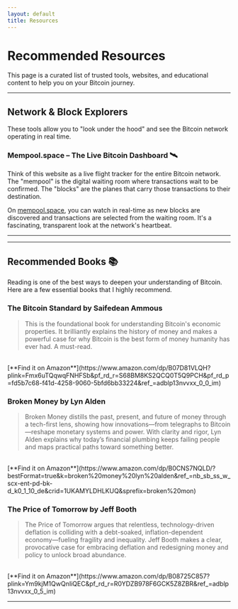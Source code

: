 ```yaml
---
layout: default
title: Resources
---
```


# Recommended Resources

This page is a curated list of trusted tools, websites, and educational content to help you on your Bitcoin journey.

---

## Network & Block Explorers

These tools allow you to "look under the hood" and see the Bitcoin network operating in real time.

### Mempool.space – The Live Bitcoin Dashboard 🛰️

Think of this website as a live flight tracker for the entire Bitcoin network. The "mempool" is the digital waiting room where transactions wait to be confirmed. The "blocks" are the planes that carry those transactions to their destination.

On [mempool.space](https://mempool.space), you can watch in real-time as new blocks are discovered and transactions are selected from the waiting room. It's a fascinating, transparent look at the network's heartbeat.

---

---

## Recommended Books 📚

Reading is one of the best ways to deepen your understanding of Bitcoin. Here are a few essential books that I highly recommend.

### The Bitcoin Standard by Saifedean Ammous
> This is the foundational book for understanding Bitcoin's economic properties. It brilliantly explains the history of money and makes a powerful case for why Bitcoin is the best form of money humanity has ever had. A must-read.
<br>
[**Find it on Amazon**](https://www.amazon.com/dp/B07D81VLQH?plink=Fmx6uTQqwqFNHFSb&pf_rd_r=S68BM8KS2QCQ0T5Q9PCH&pf_rd_p=fd5b7c68-f41d-4258-9060-5bfd6bb33224&ref_=adblp13nvvxx_0_0_im)

### Broken Money by Lyn Alden
> Broken Money distills the past, present, and future of money through a tech-first lens, showing how innovations—from telegraphs to Bitcoin—reshape monetary systems and power. With clarity and rigor, Lyn Alden explains why today’s financial plumbing keeps failing people and maps practical paths toward something better.
<br>
[**Find it on Amazon**](https://www.amazon.com/dp/B0CNS7NQLD/?bestFormat=true&k=broken%20money%20lyn%20alden&ref_=nb_sb_ss_w_scx-ent-pd-bk-d_k0_1_10_de&crid=1UKAMYLDHLKUQ&sprefix=broken%20mon)

### The Price of Tomorrow by Jeff Booth
> The Price of Tomorrow argues that relentless, technology-driven deflation is colliding with a debt-soaked, inflation-dependent economy—fueling fragility and inequality. Jeff Booth makes a clear, provocative case for embracing deflation and redesigning money and policy to unlock broad abundance.
<br>
[**Find it on Amazon**](https://www.amazon.com/dp/B08725C857?plink=Ym9kjM1QwQnIiQEC&pf_rd_r=R0YDZB978F6GCK5Z8ZBR&ref_=adblp13nvvxx_0_5_im)

---
